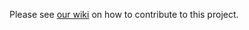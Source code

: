Please see [our wiki](https://github.com/microsoft/vscode-mypy/wiki) on how to contribute to this project.
